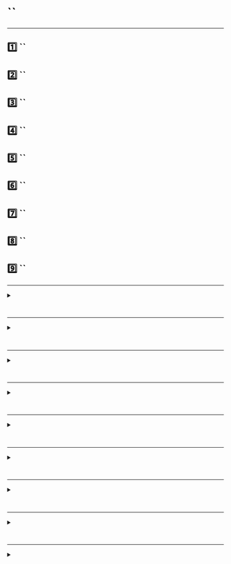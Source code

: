 
# ``

---

## 1️⃣ ``
## 2️⃣ ``
## 3️⃣ ``
## 4️⃣ ``
## 5️⃣ ``
## 6️⃣ ``
## 7️⃣ ``
## 8️⃣ ``
## 9️⃣ ``



---



<details>
<summary>
<h2>
 
</h2>
</summary>
blabla
</details>


---




<details>
<summary>
<h2>

</h2>
</summary>
blabla
</details>


---



<details>
<summary>
<h2>

</h2>
</summary>
blabla
</details>


---




<details>
<summary>
<h2>

</h2>
</summary>
blabla
</details>


---




<details>
<summary>
<h2>
 
</h2>
</summary>
blabla
</details>


---



<details>
<summary>
<h2>
  
</h2>
</summary>
blabla
</details>


---




<details>
<summary>
<h2>

</h2>
</summary>
blabla
</details>


---



<details>
<summary>
<h2>

</h2>
</summary>
blabla
</details>


---



<details>
<summary>
<h2>
  
</h2>
</summary>
blabla
</details>

